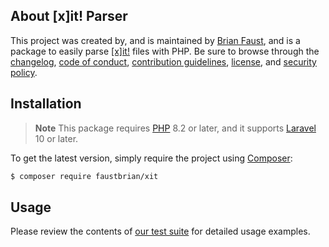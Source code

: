 ## About [x]it! Parser

This project was created by, and is maintained by
[Brian Faust](https://github.com/faustbrian), and is a package to easily
parse [[x]it!](https://xit.jotaen.net/) files with PHP. Be sure to browse
through the [changelog](CHANGELOG.md),
[code of conduct](.github/CODE_OF_CONDUCT.md),
[contribution guidelines](.github/CONTRIBUTING.md), [license](LICENSE), and
[security policy](.github/SECURITY.md).

## Installation

> **Note** This package requires [PHP](https://www.php.net/) 8.2 or later, and
> it supports [Laravel](https://laravel.com/) 10 or later.

To get the latest version, simply require the project using
[Composer](https://getcomposer.org/):

```bash
$ composer require faustbrian/xit
```

## Usage

Please review the contents of [our test suite](/tests) for detailed usage
examples.
